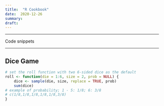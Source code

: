 ```yaml
---
title:  "R Cookbook"
date:  2020-12-26  
summary:    
draft:  
---
```


- - - -
Code snippets 
- - - -
## Dice Game
```r
# set the roll function with two 6-sided dice as the default
roll <- function(die = 1:6, size = 2, prob = NULL) {
	dice <- sample(die, size, replace = TRUE, prob)
	sum(dice)
# example of probability; 1 - 5: 1/8; 6: 3/8
# c(1/8,1/8,1/8,1/8,1/8,3/8)
}
```